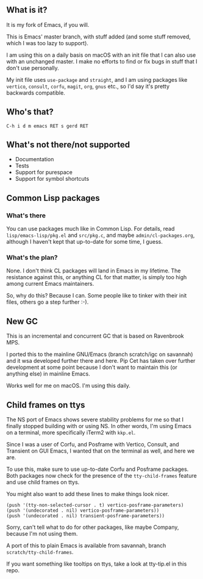 ## What is it?

It is my fork of Emacs, if you will.

This is Emacs' master branch, with stuff added (and some stuff removed,
which I was too lazy to support).

I am using this on a daily basis on macOS with an init file that I can
also use with an unchanged master. I make no efforts to find or fix
bugs in stuff that I don't use personally.

My init file uses `use-package` and `straight`, and I am using
packages like `vertico`, `consult`, `corfu`, `magit`, `org`, `gnus`
etc., so I'd say it's pretty backwards compatible.

## Who's that?

`C-h i d m emacs RET s gerd RET`

## What's not there/not supported

* Documentation
* Tests
* Support for purespace
* Support for symbol shortcuts

## Common Lisp packages

### What's there

You can use packages much like in Common Lisp. For details, read
`lisp/emacs-lisp/pkg.el` and `src/pkg.c`, and maybe
`admin/cl-packages.org`, although I haven't kept that up-to-date for
some time, I guess.

### What's the plan?

None. I don't think CL packages will land in Emacs in my lifetime.
The resistance against this, or anything CL for that matter, is simply
too high among current Emacs maintainers.

So, why do this? Because I can. Some people like to tinker with their
init files, others go a step further :-).

## New GC

This is an incremental and concurrent GC that is based on Ravenbrook
MPS.

I ported this to the mainline GNU/Emacs (branch scratch/igc on savannah)
and it wsa developed further there and here. Pip Cet has taken over
further development at some point because I don't want to maintain this
(or anything else) in mainline Emacs.

Works well for me on macOS. I'm using this daily.

## Child frames on ttys

The NS port of Emacs shows severe stability problems for me so that I
finally stopped building with or using NS. In other words, I'm using
Emacs on a terminal, more specifically iTerm2 with `kkp.el`.

Since I was a user of Corfu, and Posframe with Vertico, Consult, and
Transient on GUI Emacs, I wanted that on the terminal as well, and here
we are.

To use this, make sure to use up-to-date Corfu and Posframe
packages. Both packages now check for the presence of the
`tty-child-frames` feature and use child frames on ttys.

You might also want to add these lines to make things look nicer.

```
(push '(tty-non-selected-cursor . t) vertico-posframe-parameters)
(push '(undecorated . nil) vertico-posframe-parameters))
(push '(undecorated . nil) transient-posframe-parameters))
```

Sorry, can't tell what to do for other packages, like maybe Company,
because I'm not using them.

A port of this to plain Emacs is available from savannah, branch
`scratch/tty-child-frames`.

If you want something like tooltips on ttys, take a look at tty-tip.el
in this repo.
